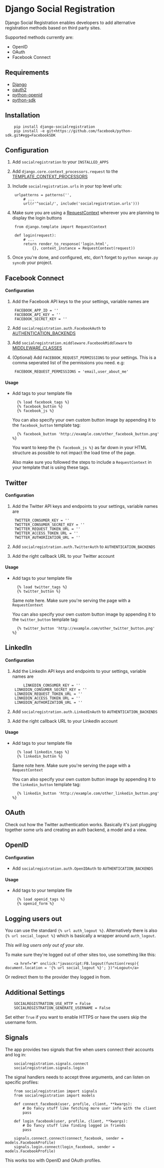 # Django Social Registration

Django Social Registration enables developers to add alternative registration
methods based on third party sites.

Supported methods currently are:

* OpenID
* OAuth
* Facebook Connect

## Requirements

* [Django](http://pypi.python.org/pypi/django/)
* [oauth2](http://pypi.python.org/pypi/oauth2/)
* [python-openid](http://pypi.python.org/pypi/python-openid)
* [python-sdk](https://github.com/facebook/python-sdk)

## Installation

		pip install django-socialregistration
		pip install -e git+https://github.com/facebook/python-sdk.git#egg=FacebookSDK
	
## Configuration

1. Add `socialregistration` to your `INSTALLED_APPS`
2. Add `django.core.context_processors.request` to the [TEMPLATE_CONTEXT_PROCESSORS](http://docs.djangoproject.com/en/1.3/ref/settings/#template-context-processors)
3. Include `socialregistration.urls` in your top level urls:

		urlpatterns = patterns('', 
			# ...
			url(r'^social/', include('socialregistration.urls')))

4. Make sure you are using a [RequestContext](http://docs.djangoproject.com/en/1.3/ref/templates/api/#subclassing-context-requestcontext) wherever you are planning to display the
   login buttons
  
		from django.template import RequestContext
	
		def login(request):
			# ...
			return render_to_response('login.html',
				{}, context_instance = RequestContext(request))
				
5. Once you're done, and configured, etc, don't forget to `python manage.py syncdb` your project.

## Facebook Connect

#### Configuration

1. Add the Facebook API keys to the your settings, variable names are

		FACEBOOK_APP_ID = ''
		FACEBOOK_API_KEY = ''
		FACEBOOK_SECRET_KEY = ''

2. Add `socialregistration.auth.FacebookAuth` to [AUTHENTICATION_BACKENDS](http://docs.djangoproject.com/en/1.3/ref/settings/#authentication-backends)
3. Add `socialregistration.middleware.FacebookMiddleware` to [MIDDLEWARE_CLASSES](http://docs.djangoproject.com/en/1.3/ref/settings/#middleware-classes)
4. (Optional) Add `FACEBOOK_REQUEST_PERMISSIONS` to your settings. This is a comma seperated list of the permissions you need. e.g:

		FACEBOOK_REQUEST_PERMISSIONS = 'email,user_about_me'
        


#### Usage

* Add tags to your template file

		{% load facebook_tags %}
		{% facebook_button %}
		{% facebook_js %}
	
  You can also specify your own custom button image by appending it to the `facebook_button` template tag:

		{% facebook_button 'http://example.com/other_facebook_button.png' %}

  You want to keep the `{% facebook_js %}` as far down in your HTML structure as possible to 
  not impact the load time of the page.
  
  Also make sure you followed the steps to include a `RequestContext` in your template that 
  is using these tags.
  
## Twitter

#### Configuration  

1. Add the Twitter API keys and endpoints to your settings, variable names are

		TWITTER_CONSUMER_KEY = ''
	    TWITTER_CONSUMER_SECRET_KEY = ''
	    TWITTER_REQUEST_TOKEN_URL = ''
	    TWITTER_ACCESS_TOKEN_URL = ''
	    TWITTER_AUTHORIZATION_URL = ''
		
2. Add `socialregistration.auth.TwitterAuth` to `AUTHENTICATION_BACKENDS`
3. Add the right callback URL to your Twitter account

#### Usage

* Add tags to your template file

		{% load twitter_tags %}
		{% twitter_button %}
		
  Same note here. Make sure you're serving the page with a `RequestContext`

  You can also specify your own custom button image by appending it to the `twitter_button` template tag:

		{% twitter_button 'http://example.com/other_twitter_button.png' %}


## LinkedIn

#### Configuration  

1. Add the LinkedIn API keys and endpoints to your settings, variable names are

       	    LINKEDIN_CONSUMER_KEY = ''
	    LINKEDIN_CONSUMER_SECRET_KEY = ''
	    LINKEDIN_REQUEST_TOKEN_URL = ''
	    LINKEDIN_ACCESS_TOKEN_URL = ''
	    LINKEDIN_AUTHORIZATION_URL = ''
		
2. Add `socialregistration.auth.LinkedInAuth` to `AUTHENTICATION_BACKENDS`
3. Add the right callback URL to your LinkedIn account

#### Usage

* Add tags to your template file

		{% load linkedin_tags %}
		{% linkedin_button %}
		
  Same note here. Make sure you're serving the page with a `RequestContext`

  You can also specify your own custom button image by appending it to the `linkedin_button` template tag:

		{% linkedin_button 'http://example.com/other_linkedin_button.png' %}


## OAuth

Check out how the Twitter authentication works. Basically it's just plugging
together some urls and creating an auth backend, a model and a view.

## OpenID

#### Configuration

* Add `socialregistration.auth.OpenIDAuth` to `AUTHENTICATION_BACKENDS`

#### Usage

* Add tags to your template file

		{% load openid_tags %}
		{% openid_form %}
		
## Logging users out

You can use the standard `{% url auth_logout %}`. Alternatively there is also `{% url social_logout %}`
which is basically a wrapper around `auth_logout`.

*This will log users only out of your site*. 

To make sure they're logged out of other sites too, use something like this:

		<a href="#" onclick:"javascript:FB.logout(function(resp){ document.location = '{% url social_logout %}'; })">Logout</a>
		
Or redirect them to the provider they logged in from.

## Additional Settings

		SOCIALREGISTRATION_USE_HTTP = False
		SOCIALREGISTRATION_GENERATE_USERNAME = False

Set either `True` if you want to enable HTTPS or have the users skip the username form.


## Signals

The app provides two signals that fire when users connect their accounts and log in:

		socialregistration.signals.connect
		socialregistration.signals.login

The signal handlers needs to accept three arguments, and can listen on specific profiles:

		from socialregistration import signals
		from socialregistration import models
		
		def connect_facebook(user, profile, client, **kwargs):
			# Do fancy stuff like fetching more user info with the client
			pass
		
		def login_facebook(user, profile, client, **kwargs):
			# Do fancy stuff like finding logged in friends
			pass
		
		signals.connect.connect(connect_facebook, sender = models.FacebookProfile)
		signals.login.connect(login_facebook, sender = models.FacebookProfile)

This works too with OpenID and OAuth profiles.
